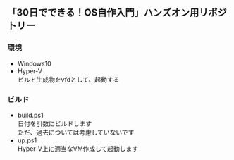 ## 「30日でできる！OS自作入門」ハンズオン用リポジトリー
### 環境  
- Windows10  
- Hyper-V  
ビルド生成物をvfdとして、起動する

### ビルド  
- build.ps1  
日付を引数にビルドします  
ただ、過去については考慮していないです  
- up.ps1  
Hyper-V上に適当なVM作成して起動します  